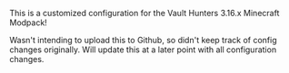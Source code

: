 This is a customized configuration for the Vault Hunters 3.16.x Minecraft Modpack!   


Wasn't intending to upload this to Github, so didn't keep track of config changes originally.   Will update this at a later point with all configuration changes.

